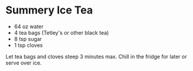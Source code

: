 Summery Ice Tea
===============

- 64 oz water
- 4 tea bags (Tetley's or other black tea)
- 8 tsp sugar
- 1 tsp cloves

Let tea bags and cloves steep 3 minutes max.  Chill in the fridge for later or serve over ice.